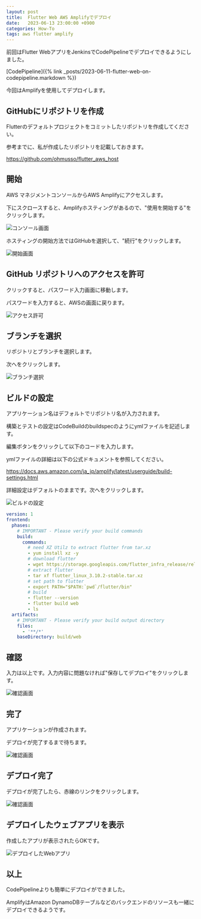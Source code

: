 ```yaml
---
layout: post
title:  Flutter Web AWS Amplifyでデプロイ
date:   2023-06-13 23:00:00 +0900
categories: How-To
tags: aws flutter amplify
---
```


前回はFlutter WebアプリをJenkinsでCodePipelineでデプロイできるようにしました。

[CodePipeline]({% link _posts/2023-06-11-flutter-web-on-codepipeline.markdown %})

今回はAmplifyを使用してデプロイします。

## GitHubにリポジトリを作成

Flutterのデフォルトプロジェクトをコミットしたリポジトリを作成してください。

参考までに、私が作成したリポジトリを記載しておきます。

<https://github.com/ohmusso/flutter_aws_host>

## 開始

AWS マネジメントコンソールからAWS Amplifyにアクセスします。

下にスクロースすると、Amplifyホスティングがあるので、"使用を開始する"をクリックします。

![コンソール画面](/assets//images/image-2023-06-14-amplify-consol.png)

ホスティングの開始方法ではGitHubを選択して、"続行"をクリックします。

![開始画面](/assets//images/image-2023-06-14-amplify-start.png)

## GitHub リポジトリへのアクセスを許可

クリックすると、パスワード入力画面に移動します。

パスワードを入力すると、AWSの画面に戻ります。

![アクセス許可](/assets//images/image-2023-06-14-amplify-git.png)

## ブランチを選択

リポジトリとブランチを選択します。

次へをクリックします。

![ブランチ選択](/assets//images/image-2023-06-14-amplify-branch.png)

## ビルドの設定

アプリケーション名はデフォルトでリポジトリ名が入力されます。

構築とテストの設定はCodeBuildのbuildspecのようにymlファイルを記述します。

編集ボタンをクリックして以下のコードを入力します。

ymlファイルの詳細は以下の公式ドキュメントを参照してください。

<https://docs.aws.amazon.com/ja_jp/amplify/latest/userguide/build-settings.html>

詳細設定はデフォルトのままです。次へをクリックします。

![ビルドの設定](/assets//images/image-2023-06-14-amplify-buildsetting.png)

```yml
version: 1
frontend:
  phases:
    # IMPORTANT - Please verify your build commands
    build:
      commands:
        # need XZ Utilz to extract flutter from tar.xz
        - yum install xz -y
        # download flutter
        - wget https://storage.googleapis.com/flutter_infra_release/releases/stable/linux/flutter_linux_3.10.2-stable.tar.xz
        # extract flutter
        - tar xf flutter_linux_3.10.2-stable.tar.xz
        # set path to flutter
        - export PATH="$PATH:`pwd`/flutter/bin"
        # build
        - flutter --version
        - flutter build web
        - ls
  artifacts:
    # IMPORTANT - Please verify your build output directory
    files:
      - '**/*'
    baseDirectory: build/web
```

## 確認

入力は以上です。入力内容に問題なければ"保存してデプロイ"をクリックします。

![確認画面](/assets//images/image-2023-06-14-amplify-confirm.png)

## 完了

アプリケーションが作成されます。

デプロイが完了するまで待ちます。

![確認画面](/assets//images/image-2023-06-14-amplify-building.png)

## デプロイ完了

デプロイが完了したら、赤線のリンクをクリックします。

![確認画面](/assets//images/image-2023-06-14-amplify-building.png)

## デプロイしたウェブアプリを表示

作成したアプリが表示されたらOKです。

![デプロイしたWebアプリ](/assets/images/image-2023-06-05-codepipeline-changeapp.png)

## 以上

CodePipelineよりも簡単にデプロイができました。

AmplifyはAmazon DynamoDBテーブルなどのバックエンドのリソースも一緒にデプロイできるようです。
